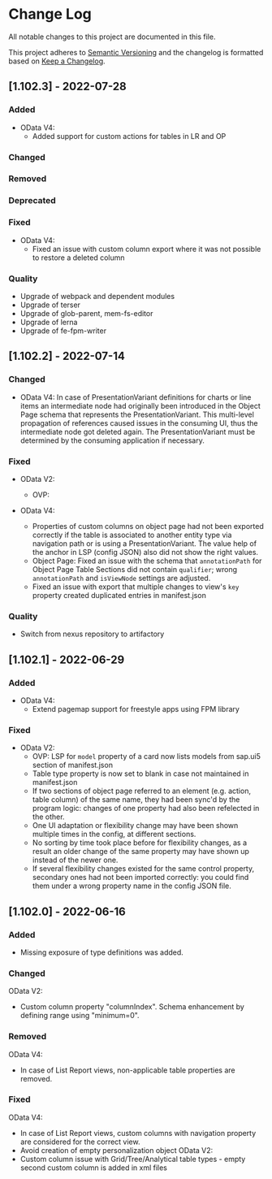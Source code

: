 # Change Log

All notable changes to this project are documented in this file.

This project adheres to [Semantic Versioning](http://semver.org/) and the changelog is formatted based on [Keep a Changelog](http://keepachangelog.com/).

## [1.102.3] - 2022-07-28

### Added

- OData V4:
  - Added support for custom actions for tables in LR and OP

### Changed

### Removed

### Deprecated

### Fixed

- OData V4:
  - Fixed an issue with custom column export where it was not possible to restore a deleted column

### Quality

- Upgrade of webpack and dependent modules
- Upgrade of terser
- Upgrade of glob-parent, mem-fs-editor
- Upgrade of lerna
- Upgrade of fe-fpm-writer

## [1.102.2] - 2022-07-14

### Changed

- OData V4: In case of PresentationVariant definitions for charts or line items an intermediate node had originally been introduced in the Object Page schema that represents the PresentationVariant. This multi-level propagation of references caused issues in the consuming UI, thus the intermediate node got deleted again. The PresentationVariant must be determined by the consuming application if necessary.

### Fixed

- OData V2:
  - OVP:

- OData V4:
  - Properties of custom columns on object page had not been exported correctly if the table is associated to another entity type via navigation path or is using a PresentationVariant.
  The value help of the anchor in LSP (config JSON) also did not show the right values.
  - Object Page: Fixed an issue with the schema that `annotationPath` for Object Page Table Sections did not contain `qualifier`;
  wrong `annotationPath` and `isViewNode` settings are adjusted.
  - Fixed an issue with export that multiple changes to view's `key` property created duplicated entries in manifest.json

### Quality

- Switch from nexus repository to artifactory

## [1.102.1] - 2022-06-29

### Added

- OData V4:
  - Extend pagemap support for freestyle apps using FPM library

### Fixed

- OData V2:
  - OVP: LSP for `model` property of a card now lists models from sap.ui5 section of manifest.json
  - Table type property is now set to blank in case not maintained in manifest.json
  - If two sections of object page referred to an element (e.g. action, table column) of the same name, they had been sync'd by the program logic: changes of one property had also been refelected in the other.
  - One UI adaptation or flexibility change may have been shown multiple times in the config, at different sections.
  - No sorting by time took place before for flexibility changes, as a result an older change of the same property may have shown up instead of the newer one.
  - If several flexibility changes existed for the same control property, secondary ones had not been imported correctly: you could find them under a wrong property name in the config JSON file.

## [1.102.0] - 2022-06-16

### Added

- Missing exposure of type definitions was added.

### Changed

OData V2:

- Custom column property "columnIndex". Schema enhancement by defining range using "minimum=0".

### Removed

OData V4:

- In case of List Report views, non-applicable table properties are removed.

### Fixed

OData V4:

- In case of List Report views, custom columns with navigation property are considered for the correct view.
- Avoid creation of empty personalization object
OData V2:
- Custom column issue with Grid/Tree/Analytical table types - empty second custom column is added in xml files
